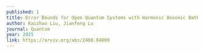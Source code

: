 ```yaml
---
published: 1
title: Error Bounds for Open Quantum Systems with Harmonic Bosonic Bath
author: Kaizhao Liu, Jianfeng Lu
journal: Quantum
year: 2025
link: https://arxiv.org/abs/2408.04009
---
```


